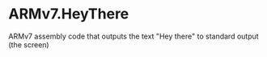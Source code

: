 # ARMv7.HeyThere
ARMv7 assembly code that outputs the text "Hey there" to standard output (the screen)
